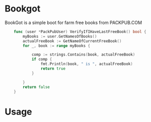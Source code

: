 # Bookgot
BookGot is a simple boot for farm free books from PACKPUB.COM
```go
	func (user *PackPubUser) VerifyIfIHaveLastFreeBook() bool {
		myBooks := user.GetNamesOfBooks()
		actualFreeBook := GetNameOfCurrentFreeBook()
		for _, book := range myBooks {

			comp := strings.Contains(book, actualFreeBook)
			if comp {
				fmt.Println(book, " is ", actualFreeBook)
				return true
			}

		}
		return false
	}

```
# Usage
